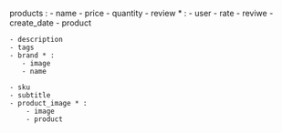 products :
    - name
    - price
    - quantity
    - review * :
       - user
       - rate
       - reviwe
       - create_date
       - product

    - description
    - tags
    - brand * :
       - image
       - name

    - sku
    - subtitle
    - product_image * :
        - image
        - product

